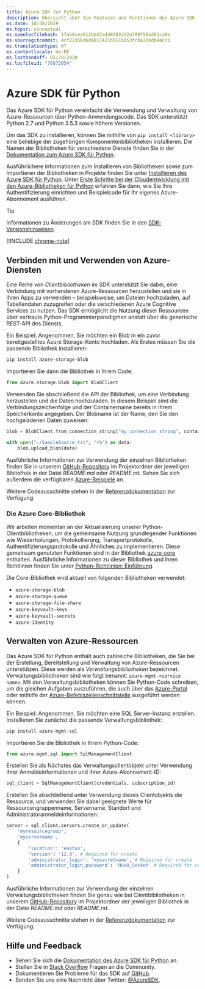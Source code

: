 ```yaml
---
title: Azure SDK für Python
description: Übersicht über die Features und Funktionen des Azure SDK für Python, die Entwickler bei der effizienteren Verwendung von Azure-Diensten unterstützen.
ms.date: 10/30/2019
ms.topic: conceptual
ms.openlocfilehash: 17ab0cea512bb47a448492422a789f50a283ca9e
ms.sourcegitcommit: 4cf22356d6d4817421b551bd53fcba76bdb44cc1
ms.translationtype: HT
ms.contentlocale: de-DE
ms.lasthandoff: 01/29/2020
ms.locfileid: "76872054"
---
```

# <a name="azure-sdk-for-python"></a>Azure SDK für Python

Das Azure SDK für Python vereinfacht die Verwendung und Verwaltung von Azure-Ressourcen über Python-Anwendungscode. Das SDK unterstützt Python 2.7 und Python 3.5.3 sowie höhere Versionen.

Um das SDK zu installieren, können Sie mithilfe von `pip install <library>` eine beliebige der zugehörigen Komponentenbibliotheken installieren. Die Namen der Bibliotheken für verschiedene Dienste finden Sie in der [Dokumentation zum Azure SDK für Python](https://azure.github.io/azure-sdk-for-python/).

Ausführlichere Informationen zum Installieren von Bibliotheken sowie zum Importieren der Bibliotheken in Projekte finden Sie unter [Installieren des Azure SDK für Python](python-sdk-azure-install.md). Unter [Erste Schritte bei der Cloudentwicklung mit den Azure-Bibliotheken für Python](python-sdk-azure-get-started.yml) erfahren Sie dann, wie Sie Ihre Authentifizierung einrichten und Beispielcode für Ihr eigenes Azure-Abonnement ausführen.

> [!TIP]
> Informationen zu Änderungen am SDK finden Sie in den [SDK-Versionshinweisen](https://azure.github.io/azure-sdk/).

[!INCLUDE [chrome-note](includes/chrome-note.md)]

## <a name="connect-and-use-azure-services"></a>Verbinden mit und Verwenden von Azure-Diensten

Eine Reihe von *Clientbibliotheken* im SDK unterstützt Sie dabei, eine Verbindung mit vorhandenen Azure-Ressourcen herzustellen und sie in Ihren Apps zu verwenden – beispielsweise, um Dateien hochzuladen, auf Tabellendaten zuzugreifen oder die verschiedenen Azure Cognitive Services zu nutzen. Das SDK ermöglicht die Nutzung dieser Ressourcen über vertraute Python-Programmierparadigmen anstatt über die generische REST-API des Diensts.

Ein Beispiel: Angenommen, Sie möchten ein Blob in ein zuvor bereitgestelltes Azure Storage-Konto hochladen. Als Erstes müssen Sie die passende Bibliothek installieren:

```bash
pip install azure-storage-blob
```

Importieren Sie dann die Bibliothek in Ihrem Code:

```python
from azure.storage.blob import BlobClient
```

Verwenden Sie abschließend die API der Bibliothek, um eine Verbindung herzustellen und die Daten hochzuladen. In diesem Beispiel sind die Verbindungszeichenfolge und der Containername bereits in Ihrem Speicherkonto angegeben. Der Blobname ist der Name, den Sie den hochgeladenen Daten zuweisen:

```python
blob = BlobClient.from_connection_string("my_connection_string", container="mycontainer", blob="my_blob")

with open("./SampleSource.txt", "rb") as data:
    blob.upload_blob(data)
```

Ausführliche Informationen zur Verwendung der einzelnen Bibliotheken finden Sie in unserem [GitHub-Repository](https://github.com/Azure/azure-sdk-for-python/tree/master/sdk) im Projektordner der jeweiligen Bibliothek in der Datei *README.md* oder *README.rst*. Sehen Sie sich außerdem die verfügbaren [Azure-Beispiele](https://docs.microsoft.com/samples/browse/?languages=python) an.

Weitere Codeausschnitte stehen in der [Referenzdokumentation](/python/api?view=azure-python) zur Verfügung.

### <a name="the-azure-core-library"></a>Die Azure Core-Bibliothek

Wir arbeiten momentan an der Aktualisierung unserer Python-Clientbibliotheken, um die gemeinsame Nutzung grundlegender Funktionen wie Wiederholungen, Protokollierung, Transportprotokolle, Authentifizierungsprotokolle und Ähnliches zu implementieren. Diese gemeinsam genutzten Funktionen sind in der Bibliothek [azure-core](https://github.com/Azure/azure-sdk-for-python/tree/master/sdk/core/azure-core) enthalten. Ausführliche Informationen zu dieser Bibliothek und ihren Richtlinien finden Sie unter [Python-Richtlinien: Einführung](https://azure.github.io/azure-sdk/python_introduction.html).

Die Core-Bibliothek wird aktuell von folgenden Bibliotheken verwendet:

- `azure-storage-blob`
- `azure-storage-queue`
- `azure-storage-file-share`
- `azure-keyvault-keys`
- `azure-keyvault-secrets`
- `azure-identity`

## <a name="manage-azure-resources"></a>Verwalten von Azure-Ressourcen

Das Azure SDK für Python enthält auch zahlreiche Bibliotheken, die Sie bei der Erstellung, Bereitstellung und Verwaltung von Azure-Ressourcen unterstützen. Diese werden als *Verwaltungsbibliotheken* bezeichnet. Verwaltungsbibliotheken sind wie folgt benannt: `azure-mgmt-<service name>`. Mit den Verwaltungsbibliotheken können Sie Python-Code schreiben, um die gleichen Aufgaben auszuführen, die auch über das [Azure-Portal](https://portal.azure.com) oder mithilfe der [Azure-Befehlszeilenschnittstelle](https://docs.microsoft.com/cli/azure/install-azure-cli) ausgeführt werden können.

Ein Beispiel: Angenommen, Sie möchten eine SQL Server-Instanz erstellen. Installieren Sie zunächst die passende Verwaltungsbibliothek:

```bash
pip install azure-mgmt-sql
```

Importieren Sie die Bibliothek in Ihrem Python-Code:

```python
from azure.mgmt.sql import SqlManagementClient

```

Erstellen Sie als Nächstes das Verwaltungsclientobjekt unter Verwendung Ihrer Anmeldeinformationen und Ihrer Azure-Abonnement-ID:

```python
sql_client = SqlManagementClient(credentials, subscription_id)
```

Erstellen Sie abschließend unter Verwendung dieses Clientobjekts die Ressource, und verwenden Sie dabei geeignete Werte für Ressourcengruppenname, Servername, Standort und Administratoranmeldeinformationen:

```python
server = sql_client.servers.create_or_update(
    'myresourcegroup',
    'myservername',
    {
        'location': 'eastus',
        'version': '12.0', # Required for create
        'administrator_login': 'mysecretname', # Required for create
        'administrator_login_password': 'HusH_Sec4et' # Required for create
    }
)
```

Ausführliche Informationen zur Verwendung der einzelnen Verwaltungsbibliotheken finden Sie genau wie bei Clientbibliotheken in unserem [GitHub-Repository](https://github.com/Azure/azure-sdk-for-python/tree/master/sdk) im Projektordner der jeweiligen Bibliothek in der Datei *README.md* oder *README.rst*.

Weitere Codeausschnitte stehen in der [Referenzdokumentation](/python/api?view=azure-python) zur Verfügung. 

## <a name="get-help-and-give-feedback"></a>Hilfe und Feedback

- Sehen Sie sich die [Dokumentation des Azure SDK für Python](https://aka.ms/python-docs) an.
- Stellen Sie in [Stack Overflow](https://stackoverflow.com/questions/tagged/azure-sdk-python) Fragen an die Community.
- Dokumentieren Sie Probleme für das SDK auf [GitHub](https://github.com/Azure/azure-sdk-for-python/issues).
- Senden Sie uns eine Nachricht über Twitter: [@AzureSDK](https://twitter.com/AzureSdk/).
